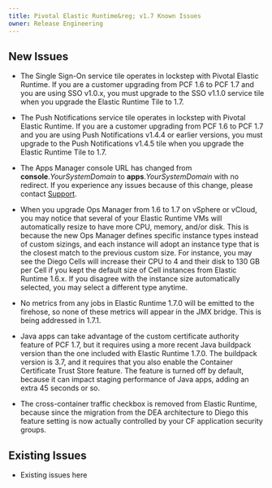 ```yaml
---
title: Pivotal Elastic Runtime&reg; v1.7 Known Issues
owner: Release Engineering
---
```


## New Issues

* The Single Sign-On service tile operates in lockstep with Pivotal Elastic Runtime. If you are a customer upgrading from PCF 1.6 to PCF 1.7 and you are using SSO v1.0.x, you must upgrade to the SSO v1.1.0 service tile when you upgrade the Elastic Runtime Tile to 1.7.

* The Push Notifications service tile operates in lockstep with Pivotal Elastic Runtime. If you are a customer upgrading from PCF 1.6 to PCF 1.7 and you are using Push Notifications v1.4.4 or earlier versions, you must upgrade to the Push Notifications v1.4.5 tile when you upgrade the Elastic Runtime Tile to 1.7.

* The Apps Manager console URL has changed from **console**._YourSystemDomain_ to **apps**._YourSystemDomain_ with no redirect. If you experience any issues because of this change, please contact [Support](http://support.pivotal.io).

* When you upgrade Ops Manager from 1.6 to 1.7 on vSphere or vCloud, you may notice that several of your Elastic Runtime VMs will automatically resize to have more CPU, memory, and/or disk. This is because the new Ops Manager defines specific instance types instead of custom sizings, and each instance will adopt an instance type that is the closest match to the previous custom size. For instance, you may see the Diego Cells will increase their CPU to 4 and their disk to 130 GB per Cell if you kept the default size of Cell instances from Elastic Runtime 1.6.x. If you disagree with the instance size automatically selected, you may select a different type anytime.

* No metrics from any jobs in Elastic Runtime 1.7.0 will be emitted to the firehose, so none of these metrics will appear in the JMX bridge. This is being addressed in 1.7.1.

* Java apps can take advantage of the custom certificate authority feature of PCF 1.7, but it requires using a more recent Java buildpack version than the one included with Elastic Runtime 1.7.0. The buildpack version is 3.7, and it requires that you also enable the Container Certificate Trust Store feature. The feature is turned off by default, because it can impact staging performance of Java apps, adding an extra 45 seconds or so.

* The cross-container traffic checkbox is removed from Elastic Runtime, because since the migration from the DEA architecture to Diego this feature setting is now actually controlled by your CF application security groups.

## Existing Issues

* Existing issues here
